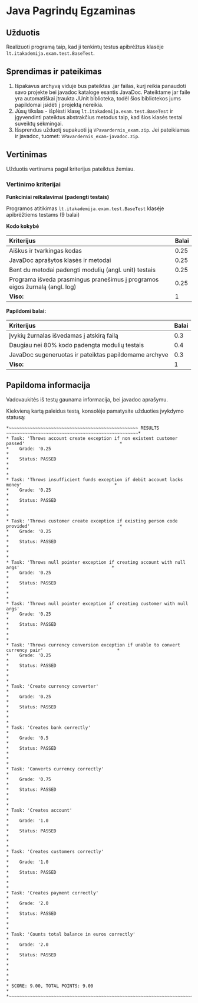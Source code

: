 # Java Pagrindų Egzaminas

## Užduotis

Realizuoti programą taip, kad ji tenkintų testus apibrėžtus klasėje `lt.itakademija.exam.test.BaseTest`.

## Sprendimas ir pateikimas

1. Išpakavus archyvą viduje bus pateiktas .jar failas, kurį reikia panaudoti savo projekte
   bei javadoc kataloge esantis JavaDoc. Pateiktame jar faile yra automatiškai įtraukta
   JUnit biblioteka, todėl šios bibliotekos jums papildomai įsidėti į projektą nereikia.
2. Jūsų tikslas - išplėsti klasę `lt.itakademija.exam.test.BaseTest` ir įgyvendinti pateiktus abstrakčius
   metodus taip, kad šios klasės testai suveiktų sėkmingai.
3. Išsprendus užduotį supakuoti ją `VPavardernis_exam.zip`. Jei pateikiamas ir javadoc, tuomet: `VPavardernis_exam-javadoc.zip`.

## Vertinimas

Užduotis vertinama pagal kriterijus pateiktus žemiau.

### Vertinimo kriterijai

**Funkciniai reikalavimai (padengti testais)**

Programos atitikimas `lt.itakademija.exam.test.BaseTest` klasėje apibrėžtiems testams (9 balai)

**Kodo kokybė**

|Kriterijus                                                                 |Balai |
|:--------------------------------------------------------------------------|:---- |
|Aiškus ir tvarkingas kodas                                                 |0.25  |
|JavaDoc aprašytos klasės ir metodai                                        |0.25  |
|Bent du metodai padengti modulių (angl. unit) testais                      |0.25  |
|Programa išveda prasmingus pranešimus į programos eigos žurnalą (angl. log)|0.25  |
|                                                                  **Viso:**|1     |

**Papildomi balai:**

|Kriterijus                                           |Balai |
|:----------------------------------------------------|:---- |
|Įvykių žurnalas išvedamas į atskirą failą            |0.3   |
|Daugiau nei 80% kodo padengta modulių testais        |0.4   |
|JavaDoc sugeneruotas ir pateiktas papildomame archyve|0.3   |
|                                            **Viso:**|1     |

## Papildoma informacija

Vadovaukitės iš testų gaunama informacija, bei javadoc aprašymu.

Kiekvieną kartą paleidus testą, konsolėje pamatysite užduoties įvykdymo statusą:

```
*~~~~~~~~~~~~~~~~~~~~~~~~~~~~~~~~~~~~~~~~~~~~~~~~~ RESULTS ~~~~~~~~~~~~~~~~~~~~~~~~~~~~~~~~~~~~~~~~~~~~~~~~~~*
* Task: 'Throws account create exception if non existent customer passed'                                    *
*    Grade: '0.25                                                                                            *
*    Status: PASSED                                                                                          *
*                                                                                                            *
* Task: 'Throws insufficient funds exception if debit account lacks money'                                   *
*    Grade: '0.25                                                                                            *
*    Status: PASSED                                                                                          *
*                                                                                                            *
* Task: 'Throws customer create exception if existing person code provided'                                  *
*    Grade: '0.25                                                                                            *
*    Status: PASSED                                                                                          *
*                                                                                                            *
* Task: 'Throws null pointer exception if creating account with null args'                                   *
*    Grade: '0.25                                                                                            *
*    Status: PASSED                                                                                          *
*                                                                                                            *
* Task: 'Throws null pointer exception if creating customer with null args'                                  *
*    Grade: '0.25                                                                                            *
*    Status: PASSED                                                                                          *
*                                                                                                            *
* Task: 'Throws currency conversion exception if unable to convert currency pair'                            *
*    Grade: '0.25                                                                                            *
*    Status: PASSED                                                                                          *
*                                                                                                            *
* Task: 'Create currency converter'                                                                          *
*    Grade: '0.25                                                                                            *
*    Status: PASSED                                                                                          *
*                                                                                                            *
* Task: 'Creates bank correctly'                                                                             *
*    Grade: '0.5                                                                                             *
*    Status: PASSED                                                                                          *
*                                                                                                            *
* Task: 'Converts currency correctly'                                                                        *
*    Grade: '0.75                                                                                            *
*    Status: PASSED                                                                                          *
*                                                                                                            *
* Task: 'Creates account'                                                                                    *
*    Grade: '1.0                                                                                             *
*    Status: PASSED                                                                                          *
*                                                                                                            *
* Task: 'Creates customers correctly'                                                                        *
*    Grade: '1.0                                                                                             *
*    Status: PASSED                                                                                          *
*                                                                                                            *
* Task: 'Creates payment correctly'                                                                          *
*    Grade: '2.0                                                                                             *
*    Status: PASSED                                                                                          *
*                                                                                                            *
* Task: 'Counts total balance in euros correctly'                                                            *
*    Grade: '2.0                                                                                             *
*    Status: PASSED                                                                                          *
*                                                                                                            *
*                                                                                                            *
* SCORE: 9.00, TOTAL POINTS: 9.00                                                                            *
*~~~~~~~~~~~~~~~~~~~~~~~~~~~~~~~~~~~~~~~~~~~~~~~~~~~~~~~~~~~~~~~~~~~~~~~~~~~~~~~~~~~~~~~~~~~~~~~~~~~~~~~~~~~~*
```


